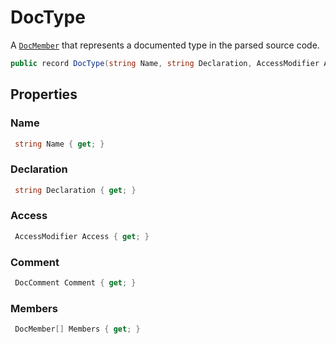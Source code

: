 # DocType
A [`DocMember`](./DocMember.md) that represents a documented type in the parsed source code.

```cs
public record DocType(string Name, string Declaration, AccessModifier Access, DocComment Comment, DocMember[] Members) : DocMember(Name, Declaration, Access, Comment)
```

## Properties
### Name
```cs
 string Name { get; }
```

### Declaration
```cs
 string Declaration { get; }
```

### Access
```cs
 AccessModifier Access { get; }
```

### Comment
```cs
 DocComment Comment { get; }
```

### Members
```cs
 DocMember[] Members { get; }
```

